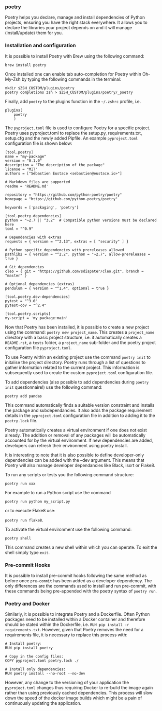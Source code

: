 ### poetry
Poetry helps you declare, manage and install dependencies of Python projects,
ensuring you have the right stack everywhere. It allows you to declare the
libraries your project depends on and it will manage (install/update) them
for you.

### Installation and configuration
It is possible to install Poetry with Brew using the following command:

`brew install poetry`

Once installed one can enable tab auto-completion for Poetry within Oh-My-Zsh by 
typing the following commands in the terminal:

```
mkdir $ZSH_CUSTOM/plugins/poetry
poetry completions zsh > $ZSH_CUSTOM/plugins/poetry/_poetry
```

Finally, add `poetry` to the plugins function in the `~/.zshrc` profile, i.e.
```
plugins(
    poetry
    )
```

The `pyproject.toml` file is used to configure Poetry for a specific project. Poetry 
uses pyproject.toml to replace the setup.py, requirements.txt, setup.cfg and the 
newly added Pipfile. An example `pyproject.toml` configuration file is shown below:

```
[tool.poetry]
name = "my-package"
version = "0.1.0"
description = "The description of the package"
license = "MIT"
authors = ["Sébastien Eustace <sebastien@eustace.io>"]

# Markdown files are supported
readme = 'README.md'

repository = "https://github.com/python-poetry/poetry"
homepage = "https://github.com/python-poetry/poetry"

keywords = ['packaging', 'poetry']

[tool.poetry.dependencies]
python = "~2.7 || ^3.2"  # Compatible python versions must be declared here
toml = "^0.9"

# Dependencies with extras
requests = { version = "^2.13", extras = [ "security" ] }

# Python specific dependencies with prereleases allowed
pathlib2 = { version = "^2.2", python = "~2.7", allow-prereleases = true }

# Git dependencies
cleo = { git = "https://github.com/sdispater/cleo.git", branch = "master" }

# Optional dependencies (extras)
pendulum = { version = "^1.4", optional = true }

[tool.poetry.dev-dependencies]
pytest = "^3.0"
pytest-cov = "^2.4"

[tool.poetry.scripts]
my-script = 'my_package:main'
```   

Now that Poetry has been installed, it is possible to create a new project using the 
command: `poetry new project_name`. This creates a `project_name` directory with a 
basic project structure, i.e. it automatically creates a `README.rst`, a `tests` folder,
a `project_name` sub-folder and the poetry project configuration file `pyproject.toml`.

To use Poetry within an existing project use the command `poetry init` to initalise 
the project directory. Poetry runs through a list of questions to gather information
related to the current project. This information is subsequently used to create the 
custom `pyproject.toml` configuration file. 

To add dependencies (also possible to add dependencies during `poetry init` 
questionnaire!) use the following command:

`poetry add pandas`

This command automatically finds a suitable version constraint and installs the 
package and subdependancies. It also adds the package requirement details in the 
`pyproject.toml` configuration file in addition to adding it to the `poetry.lock` file.

Poetry automatically creates a virtual environment if one does not exist already. 
The addition or removal of any packages will be automatically accounted for by the 
virtual environment. If new dependencies are added, developers can refresh their 
environment using poetry install.

It is interesting to note that it is also possible to define developer-only 
dependencies can be added with the –dev argument. This means that Poetry will also 
manage developer dependancies like Black, isort or Flake8.

To run any scripts or tests you the following command structure:

`poetry run xxx`

For example to run a Python script use the command

`poetry run python my_script.py` 

or to execute Flake8 use: 

`poetry run flake8`.

To activate the virtual environment use the following command: 

`poetry shell`

This command creates a new shell within which you can operate. To exit the shell 
simply type `exit`.   


### Pre-commit Hooks
It is possible to install pre-commit hooks following the same method as before once 
`pre-commit` has been added as a developer dependency. The only differences are the 
commands used to install and run pre-commit, with these commands being pre-appended 
with the poetry syntax of `poetry run`.

### Poetry and Docker
Similarly, it is possible to integrate Poetry and a Dockerfile. Often Python packages 
need to be installed within a Docker container and therefore should be stated within
the Dockerfile, i.e. `RUN pip install -r requirements.txt`. However, given that 
Poetry removes the need for a requirements file, it is necessary to replace this 
process with:

```
# Install poetry:
RUN pip install poetry

# Copy in the config files:
COPY pyproject.toml poetry.lock ./

# Install only dependencies:
RUN poetry install --no-root --no-dev
``` 
However, any change to the versioning of your application the `pyproject.toml` 
changes thus requiring Docker to re-build the image again rather than using previously 
cached dependencies. This process will slow down the speed of the docker image builds 
which might be a pain of continuously updating the application. 
